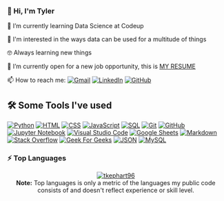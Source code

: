 ### 👋 Hi, I'm Tyler

🌱 I’m currently learning Data Science at Codeup

🔭 I'm interested in the ways data can be used for a multitude of things

🤓 Always learning new things

🤔 I’m currently open for a new job opportunity, this is [MY RESUME](https://my.indeed.com/p/tylerk-4j0q6y6)

<p>
📫 How to reach me:
	<a href="mailto:tkephart96@gmail.com"><img img src="https://img.shields.io/badge/gmail-%23EA4335.svg?style=plastic&logo=gmail&logoColor=white" alt="Gmail"/></a>
	<a href="https://www.linkedin.com/in/tkephart96/"><img src="https://img.shields.io/badge/linkedin-%230A66C2.svg?style=plastic&logo=linkedin&logoColor=white" alt="LinkedIn"/></a>
	<a href="https://github.com/tkephart96"><img src="https://img.shields.io/badge/github-%23181717.svg?style=plastic&logo=github&logoColor=white" alt="GitHub"/></a>
</p>

## 🛠️ Some Tools I've used

<p>
    <a href="https://www.python.org" target="_blank">
    <img alt="Python" src="https://img.shields.io/badge/-Python-0D1117?style=flat&logo=python"></a>
    <a href="https://www.w3.org/html/" target="_blank"> <img alt="HTML" src="https://img.shields.io/badge/-HTML-0D1117?style=flat&logo=HTML5"></a>
    <a href="https://www.w3schools.com/css/" target="_blank"><img alt="CSS" src="https://img.shields.io/badge/-CSS-0D1117?style=flat&logo=CSS3&logoColor=1572B6"></a>
    <a href="https://developer.mozilla.org/en-US/docs/Web/JavaScript" target="_blank"> <img alt="JavaScript" src="https://img.shields.io/badge/-JavaScript-0D1117?style=flat&logo=javascript"></a>
    <a href="https://www.w3schools.com/sql/default.asp"><img alt="SQL" src="https://img.shields.io/badge/-SQL-0D1117?style=flat&logo=SQL"></a>
    <a href="https://git-scm.com/"><img alt="Git" src="https://img.shields.io/badge/-Git-0D1117?style=flat&logo=git"></a>
    <a href="https://github.com/tkephart96"><img alt="GitHub" src="https://img.shields.io/badge/-GitHub-0D1117?style=flat&logo=github"></a>
    <a href="https://jupyter.org/"><img alt="Jupyter Notebook" src="https://img.shields.io/badge/-Jupyter%20Notebook-0D1117?style=flat&logo=jupyter"></a>
    <a href="https://code.visualstudio.com/"><img alt="Visual Studio Code" src="https://img.shields.io/badge/-VS%20Code-0D1117?style=flat&logo=visual-studio-code&logoColor=007ACC"></a>
    <a href="https://www.google.com/sheets/about/"><img alt="Google Sheets" src="https://img.shields.io/badge/-Google%20Sheets-0D1117?style=flat&logo=google%20sheets"></a>
    <a href="https://www.markdownguide.org/"><img alt="Markdown" src="https://img.shields.io/badge/-Markdown-0D1117?style=flat&logo=markdown"></a>
    <a href="https://stackoverflow.com/"><img alt="Stack Overflow" src="https://img.shields.io/badge/-Stack%20Overflow-0D1117?style=flat&logo=stack-overflow"></a>
    <a href="https://www.geeksforgeeks.org/"><img alt="Geek For Geeks" src="https://img.shields.io/badge/-geeksforgeeks-0D1117?style=flat&logo=geeksforgeeks"></a>
    <a href="https://www.json.org/json-en.html"><img alt="JSON" img src="https://img.shields.io/badge/-json-0D1117?style=flat&logo=json"></a>
    <a href="https://www.mysql.com/"><img alt="MySQL" src="https://img.shields.io/badge/-mysql-0D1117?&style=flat&logo=mysql"/></a>
</p>

### ⚡ Top Languages

<p align="center">
	<a href="https://github.com/tkephart96">
	<img src="https://github-readme-stats.vercel.app/api/top-langs/?username=tkephart96&theme=midnight-purple&bg_color=0D1117&hide_border=true&layout=compact" alt="tkephart96">
	</a>
	<br/>
<b>Note:</b> Top languages is only a metric of the languages my public code consists of and doesn't reflect experience or skill level.
</p>
<br/>
